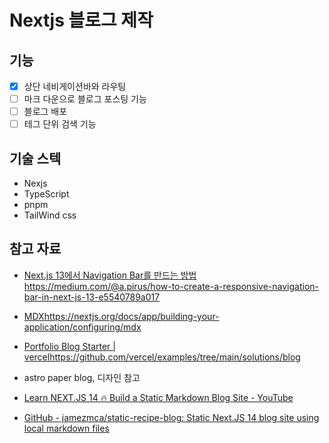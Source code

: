 # Nextjs 블로그 제작

## 기능

- [x] 상단 네비게이션바와 라우팅
- [ ] 마크 다운으로 블로그 포스팅 기능
- [ ] 블로그 배포
- [ ] 테그 단위 검색 기능

## 기술 스텍

- Nexjs
- TypeScript
- pnpm
- TailWind css

## 참고 자료

- [Next.js 13에서 Navigation Bar를 만드는 방법 ](https://medium.com/@a.pirus/how-to-create-a-responsive-navigation-bar-in-next-js-13-e5540789a017)https://medium.com/@a.pirus/how-to-create-a-responsive-navigation-bar-in-next-js-13-e5540789a017

- [MDX](https://nextjs.org/docs/app/building-your-application/configuring/mdx)https://nextjs.org/docs/app/building-your-application/configuring/mdx

- [Portfolio Blog Starter | vercel](https://github.com/vercel/examples/tree/main/solutions/blog)https://github.com/vercel/examples/tree/main/solutions/blog

- astro paper blog, 디자인 참고

- [Learn NEXT.JS 14 🔥 Build a Static Markdown Blog Site - YouTube](https://www.youtube.com/watch?v=QIIc5EYSZpw&t=1072s)

- [GitHub - jamezmca/static-recipe-blog: Static Next.JS 14 blog site using local markdown files](https://github.com/jamezmca/static-recipe-blog)



